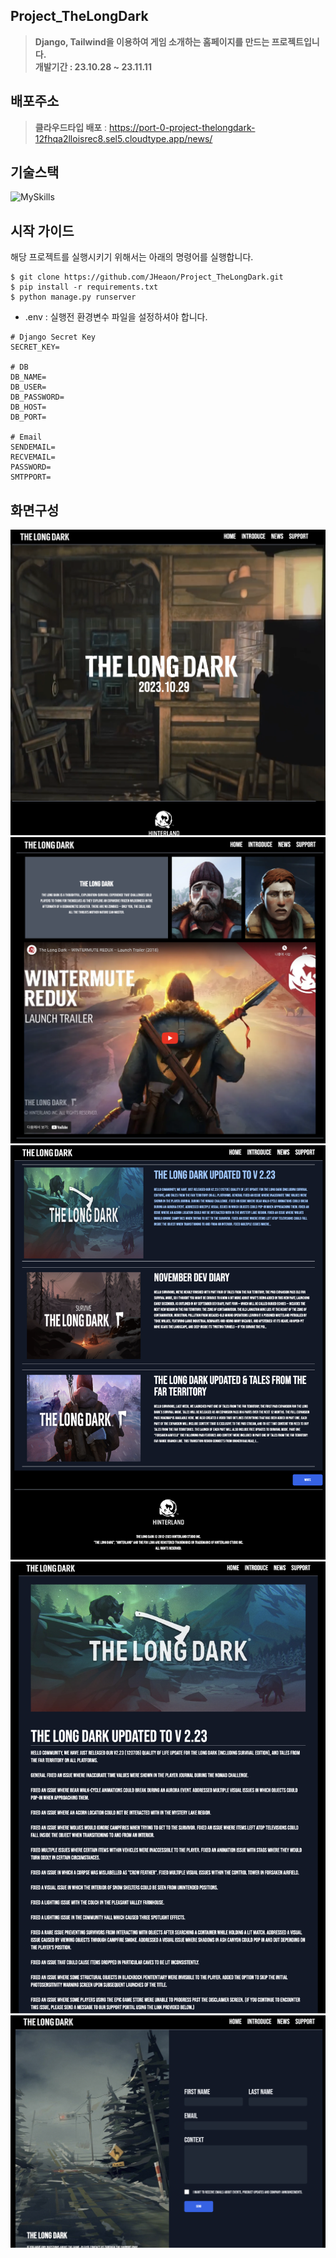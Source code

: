 
## Project_TheLongDark
> **Django, Tailwind을 이용하여 게임 소개하는 홈페이지를 만드는 프로젝트입니다.** <br>
> **개발기간 : 23.10.28 ~ 23.11.11**

## 배포주소
> **클라우드타입 배포** : https://port-0-project-thelongdark-12fhqa2lloisrec8.sel5.cloudtype.app/news/


## 기술스택
![MySkills](https://skillicons.dev/icons?i=py,django,tailwind,postgres,docker)

## 시작 가이드
해당 프로젝트를 실행시키기 위해서는 아래의 명령어를 실행합니다.

```
$ git clone https://github.com/JHeaon/Project_TheLongDark.git
$ pip install -r requirements.txt
$ python manage.py runserver
```
- .env : 실행전 환경변수 파일을 설정하셔야 합니다. 

```
# Django Secret Key
SECRET_KEY=

# DB
DB_NAME=
DB_USER=
DB_PASSWORD=
DB_HOST=
DB_PORT=

# Email
SENDEMAIL=
RECVEMAIL=
PASSWORD=
SMTPPORT=
```



## 화면구성
<img src="readme_img/page1.png">
<img src="readme_img/page2.png">
<img src="readme_img/page3.png">
<img src="readme_img/page4.png">
<img src="readme_img/page5.png">


